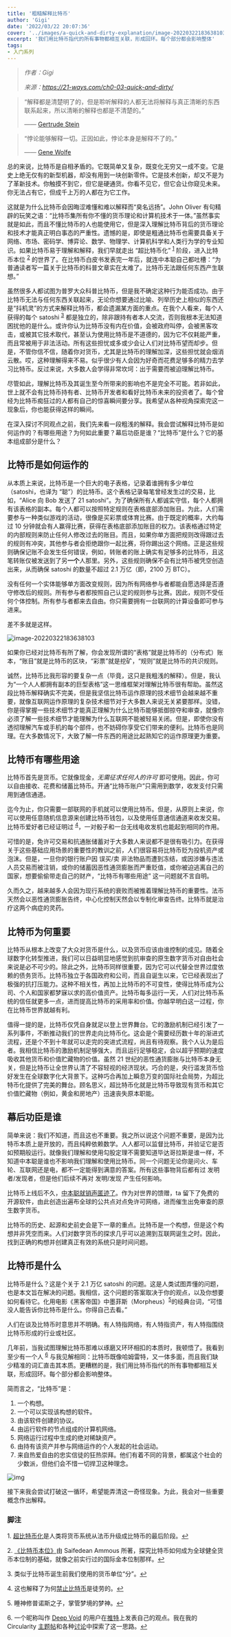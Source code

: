 ```yaml
---
title: '粗糙解释比特币'
author: 'Gigi'
date: '2022/03/22 20:07:36'
cover: '../images/a-quick-and-dirty-explanation/image-20220322183638103.png'
excerpt: '我们用比特币指代的所有事物都相互关联，形成回环。每个部分都会影响整体'
tags:
- 入门系列
---
```



> *作者：Gigi*
> 
> *来源：<https://21-ways.com/ch0-03-quick-and-dirty/>*



> “解释都是清楚明了的，但是聆听解释的人都无法将解释与真正清晰的东西联系起来，所以清晰的解释也都是不清楚的。”
>
> —— [Gertrude Stein](https://en.wikiquote.org/wiki/Gertrude_Stein)

> “悖论能够解释一切。正因如此，悖论本身是解释不了的。”
>
> —— [Gene Wolfe](https://en.wikiquote.org/wiki/Gene_Wolfe)

总的来说，比特币是自相矛盾的。它既简单又复杂，既变化无穷又一成不变。它是史上绝无仅有的新型机器，却没有用到一块创新零件。它是技术创新，却又不是为了革新技术。你触摸不到它，但它是硬通货。你看不见它，但它会让你窥见未来。你无法占有它，但成千上万的人都在为它工作。

这就是为什么比特币会因晦涩难懂和难以解释而“臭名远扬”。John Oliver 有句精辟的玩笑之语：“比特币集所有你不懂的货币理论和计算机技术于一体。”虽然事实就是如此，而且不懂比特币的人也能使用它，但是深入理解比特币背后的货币理论和技术才能真正明白事态的严重性。遗憾的是，即使是粗通比特币也需要具备关于网络、市场、密码学、博弈论、数学、物理学、计算机科学和人类行为学的专业知识。如果比特币易于理解和解释，我们早就走出 “超比特币化” <sup><a href="#note1" id="jump-1">1</a></sup> 阶段，进入比特币本位 <sup><a href="#note2" id="jump-2">2</a></sup> 的世界了。在比特币白皮书发表完一年后，就连中本聪自己都吐槽：“为普通读者写一篇关于比特币的科普文章实在太难了。比特币无法跟任何东西产生联想。”

虽然很多人都试图为普罗大众科普比特币，但是我不确定这种行为能否成功。由于比特币无法与任何东西关联起来，无论你想要通过比喻、列举历史上相似的东西还是“抖机灵”的方式来解释比特币，都会遗漏某方面的重点。在我个人看来，每个人获得的每个 satoshi <sup><a href="#note3" id="jump-3">3</a></sup> 都是独立的，除非跟持有者本人交流，否则我根本无法知道困扰他的是什么。或许你认为比特币没有内在价值，会被政府叫停，会被黑客攻击，或被其它技术取代，甚至认为使用比特币是不道德的，因为它不仅耗能严重，而且常被用于非法活动。所有这些担忧或多或少会让人们对比特币望而却步。但是，不管你信不信，随着你对货币，尤其是比特币的理解加深，这些担忧就会烟消云散。哎，这种理解得来不易。似乎很少有人会因为好奇而花费足够多的精力去学习比特币。反过来说，大多数人会学得非常坎坷：出于需要而被迫理解比特币。

尽管如此，理解比特币及其诞生至今所带来的影响也不是完全不可能。若非如此，世上就不会有比特币持有者、比特币开发者和看好比特币未来的投资者了。每个曾经为比特币痴狂过的人都有自己的惊喜瞬间要分享。我希望从各种视角探索完这一现象后，你也能获得这样的瞬间。

在深入探讨不同观点之前，我们先来看一段粗浅的解释。我会尝试解释比特币是如何运作的？有哪些用途？为何如此重要？幕后功臣是谁？“比特币”是什么？它的基本组成部分是什么？

## 比特币是如何运作的

从本质上来说，比特币是一个巨大的电子表格，记录着谁拥有多少单位（satoshi，也译为 “聪”）的比特币。这个表格记录每笔曾经发生过的交易，比如，“Alice 向 Bob 发送了 21 satoshi”。为了确保所有人都诚实守信，每个人都拥有该表格的副本。每个人都可以按照特定规则在表格底部添加账目。为此，人们需要参与一种类似游戏的活动，很像是买彩票或体育比赛。由于既定的概率，大约每过 10 分钟就会有人赢得比赛，获得在表格底部添加账目的权力。该表格通过特定的内部规则来防止任何人修改过去的账目。而且，如果你单方面把规则改得跟过去的规则有冲突，其他参与者会拒绝跟你一起比赛，将你踢出这个网络。正是这些规则确保记账不会发生任何错误，例如，转账者的账上确实有足够多的比特币，且这笔转账仅被发送到了另**一个**人那里。另外，这些规则确保不会有比特币被凭空创造出来，从而确保 satoshi 的数量不超过 2.1 万亿（即，2100 万 BTC）。

没有任何一个实体能够单方面改变规则，因为所有网络参与者都能自愿选择是否遵守修改后的规则。所有参与者都按照自己认定的规则参与比赛。因此，规则不受任何个体控制。所有参与者都来去自由。你只需要拥有一台联网的计算设备即可参与进来。

差不多就是这样。

![image-20220322183638103](../images/a-quick-and-dirty-explanation/image-20220322183638103.png)

如果你已经对比特币有所了解，你会发现所谓的“表格”就是比特币的（分布式）账本，“账目”就是比特币的区块，“彩票”就是挖矿，“规则”就是比特币的共识规则。

诚然，比特币比我形容的要复杂一点（毕竟，这只是我粗浅的解释）。但是，我认为“一个人人都拥有副本的巨型表格”这一思维框架对理解比特币很有帮助。虽然这段比特币解释确实不完美，但是我坚信比特币运作原理的技术细节会越来越不重要，就像互联网运作原理的复杂技术细节对于大多数人来说无关紧要那样。没错，你是得掌握一些技术细节才能真正理解为什么比特币能够抵御掠夺和审查，就像你必须了解一些技术细节才能理解为什么互联网不能被轻易关闭。但是，即使你没有透彻理解汽车或手机的每个部件，也不妨碍你享受它们带来的便利。比特币也是同理。在大多数情况下，大致了解一件东西的用途比起熟知它的运作原理更为重要。

## 比特币有哪些用途

比特币首先是货币。它就像现金，*无需征求任何人的许可* 即可使用。因此，你可以自由接收、花费和储蓄比特币。开通“比特币账户”只需用到数学，收发支付只需用到通信通道。

迄今为止，你只需要一部联网的手机就可以使用比特币。但是，从原则上来说，你可以使用任意随机信息源来创建比特币钱包，以及使用任意通信通道来收发交易。比特币爱好者已经证明过 <sup><a href="#note4" id="jump-4">4</a></sup>，一对骰子和一台无线电收发机也能起到相同的作用。

可惜的是，免许可交易和抗通胀储蓄对于大多数人来说都不是很有吸引力。在获得关于这些基础应用场景的重要性的教训之前，人们很容易将比特币贬为投机资产或泡沫。但是，一旦你的银行账户因 误买/卖 非法物品而遭到冻结，或因涉嫌与违法人员交易而被注销，或你的储蓄因恶性通货膨胀而严重贬值，或你被迫逃离自己的国家，想要偷偷带走自己的财产，“比特币有哪些用途” 这一问题就不言自明。

久而久之，越来越多人会因为现行系统的衰败而被推着理解比特币的重要性。法币天然会以恶性通货膨胀告终，中心化控制天然会以专制化审查告终。比特币就是治疗这两个病症的灵药。

## 比特币为何重要

比特币从根本上改变了大众对货币是什么，以及货币应该由谁控制的成见。随着全球数字化转型推进，我们可以日益明显地感觉到抗审查的原生数字货币对自由社会来说是必不可少的。除此之外，比特币同样很重要，因为它可以代替全世界过度依赖的债务货币。比特币独立于各国政府和公司，而且自诞生以来，它已经表现出了极强的抗打压能力。这种不相关性，再加上比特币的不可变性，使得比特币成为公司、个人和国家都梦寐以求的高价值资产。比特币每多运行一天，人们对比特币系统的信任就更多一点，进而提高比特币的采用率和价值。你越早明白这一过程，你在比特币世界就越有利。

值得一提的是，比特币仅凭自身就足以登上世界舞台。它的激励机制已经引发了一系列事件，不断推动我们的世界走向比特币化。这会是个需要经历数十年的渐进式流程，还是个不到十年就可以走完的突进式流程，尚且有待观察。我个人认为是后者。我相信比特币的激励机制足够强大，而且运行足够稳定，会以超乎预期的速度吸收其他货币和价值贮藏物的价值。虽然 21 世纪的恶性通货膨胀与比特币本身无关，但是比特币让全世界认清了不容轻视的经济现状。巧合的是，央行滥发货币恰好发生在全球数字化大背景下。这种巧合再加上瞬息万变的国际社会局势，为超比特币化提供了完美的舞台。顾名思义，超比特币化就是比特币导致现有货币和其它价值贮藏物（例如，黄金和房地产）迅速丧失原本职能。

## 幕后功臣是谁

简单来说：我们不知道，而且这也不重要。我之所以说这个问题不重要，是因为比特币本质上是开放的，而且纯粹依赖数学。人人都可以监督比特币，并验证它是否如预期般运行。就像我们理解和使用勾股定理不需要知道毕达哥拉斯是谁一样，不知道中本聪是谁也不影响我们理解和使用比特币。同一个问题无论你是问火、车轮、互联网还是电，都不一定能得到满意的答案。所有这些事物背后都有过 发明者/发现者，但是他们后续不再对 发明/发现 产生任何影响。

比特币上线后不久，[中本聪就销声匿迹了](https://21lessons.com/5)。作为对世界的馈赠，ta 留下了免费的开源软件，由此创造出遍布全球的公共点对点免许可网络，进而催生出免审查的原生数字货币。

比特币的历史、起源和史前史会是下一章的重点。比特币是一个构想，但是这个构想并非凭空而来。人们对数字货币的探求几乎可以追溯到互联网诞生之时。因此，找到正确的构想并创建真正有效的系统只是时间问题。

## 比特币是什么

比特币是什么？这是个关于 2.1 万亿 satoshi 的问题。这是人类试图弄懂的问题，也是本文旨在解决的问题。我相信，这个问题的答案取决于你的观点，以及你想要如何看待它。化用电影《黑客帝国》中墨菲斯（Morpheus）<sup><a href="#note5" id="jump-5">5</a></sup>的经典台词，“可惜没人能告诉你比特币是什么。你得自己去看。”

人们在谈及比特币时意思并不明确。有人特指网络，有人特指资产，有人特指围绕比特币形成的行业或社区。

几年前，当我试图理解比特币那难以琢磨又环环相扣的本质时，我顿悟了。我看到至少有一个人 <sup><a href="#note6" id="jump-6">6</a></sup> 与我见解相同：比特币既像哈姆雷特，又一体多面，而且我们缺少精准的词汇直击其本质。更糟糕的是，我们用比特币指代的所有事物都相互关联，形成回环。每个部分都会影响整体。

简而言之，“比特币”是：

1. 一个构想。
2. 一个可以实现该构想的软件。
3. 由该软件创建的协议。
4. 由运行软件的节点组成的计算机网络。
5. 网络运行过程中生成的绝对稀缺资产。
6. 由持有该资产并参与网络运作的个人发起的社会运动。
7. 来自热爱自由的忠实信徒的狂热崇拜。他们有着不同的背景，都属这个社会的少数派，但他们会不惜一切捍卫这种理念。

![img](../images/a-quick-and-dirty-explanation/ularity.png)

接下来我会尝试打破这一循环，希望能弄清这一奇怪现象。为此，我会对一些重要概念作出解释。

### 脚注

1.<a id="note1"> </a>[超比特币化](https://21-ways.com/terminology#hyperbitcoinization)是人类将货币系统从法币升级成比特币的最后阶段。<a href="#jump-1">↩</a>

2.<a id="note2"> </a>[《比特币本位》](https://amzn.to/2TLl5RP)由 Saifedean Ammous 所著，探究比特币如何成为全球健全货币本位制的基础，就像之前实行过的国际金本位制那样。<a href="#jump-2">↩</a>

3.<a id="note3"> </a>类似于比特币诞生前我们使用的货币单位“分”。<a href="#jump-3">↩</a>

4.<a id="note4"> </a>这也解释了为何[禁止比特币](https://dergigi.com/law)是徒劳的。<a href="#jump-4">↩</a>

5.<a id="note5"> </a>睡神修普诺斯之子，掌管梦境的梦神。<a href="#jump-5">↩</a>

6.<a id="note6"> </a>一个昵称叫作 [Deep Void](https://twitter.com/deepvoid1981) 的用户在[推特](https://archive.is/1KLeC)上发表自己的观点。我在我的 Circularity [主题帖](https://archive.is/bzVcQ)和各种[讨论](https://dergigi.com/media)中探索了这一思路。<a href="#jump-6">↩</a>